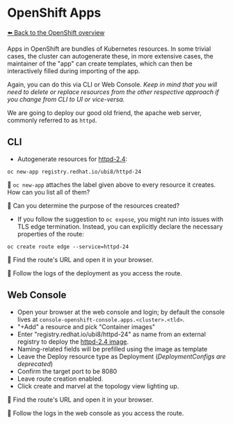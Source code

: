 # OpenShift Apps

[⬅️ Back to the OpenShift overview](README.md)

Apps in OpenShift are bundles of Kubernetes resources. In some trivial cases, the cluster can autogenerate these, in more extensive cases, the maintainer of the "app" can create templates, which can then be interactively filled during importing of the app.

Again, you can do this via CLI or Web Console. *Keep in mind that you will need to delete or replace resources from the other respective approach if you change from CLI to UI or vice-versa.*

We are going to deploy our good old friend, the apache web server, commonly referred to as `httpd`. 

## CLI

- Autogenerate resources for [httpd-2.4][1]:
```shell
oc new-app registry.redhat.io/ubi8/httpd-24 
```

📝 `oc new-app` attaches the label given above to every resource it creates. How can you list all of them?

📝 Can you determine the purpose of the resources created? 

- If you follow the suggestion to `oc expose`, you might run into issues with TLS edge termination. Instead, you can explicitly declare the necessary properties of the route:
```shell
oc create route edge --service=httpd-24
```

📝 Find the route's URL and open it in your browser.

📝 Follow the logs of the deployment as you access the route.


## Web Console

- Open your browser at the web console and login; by default the console lives at `console-openshift-console.apps.<cluster>.<tld>`.
- "+Add" a resource and pick "Container images"
- Enter "registry.redhat.io/ubi8/httpd-24" as name from an external registry to deploy the [httpd-2.4 image][1].
- Naming-related fields will be prefilled using the image as template
- Leave the Deploy resource type as Deployment (*DeploymentConfigs are deprecated*)
- Confirm the target port to be 8080
- Leave route creation enabled.
- Click create and marvel at the topology view lighting up.

📝 Find the route's URL and open it in your browser.

📝 Follow the logs in the web console as you access the route.


[1]: https://catalog.redhat.com/software/containers/ubi8/httpd-24/

